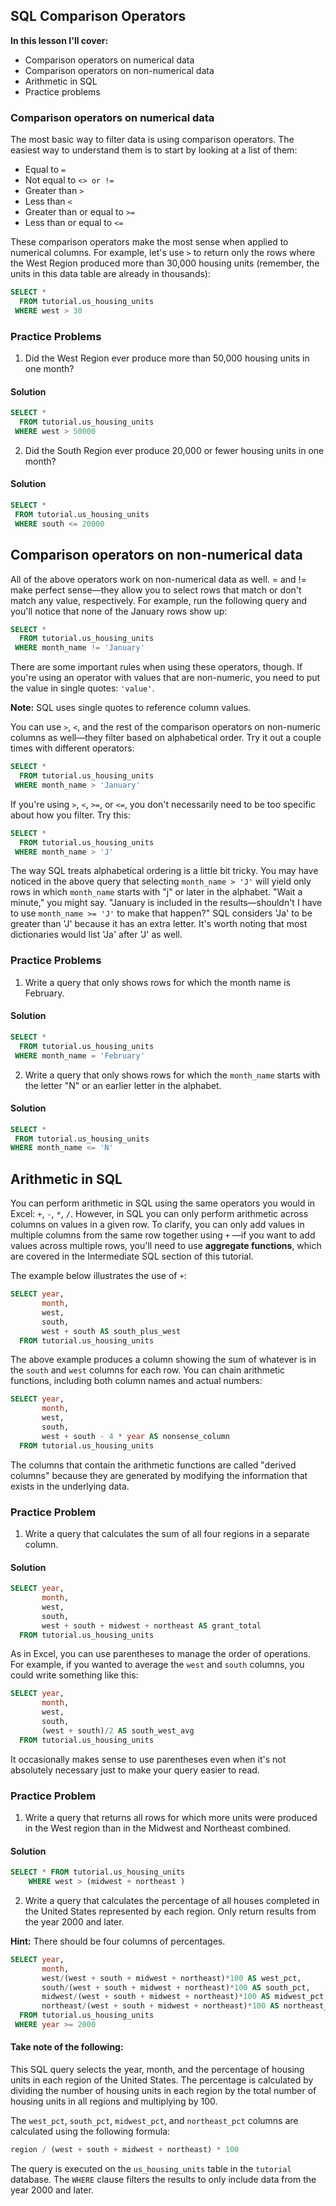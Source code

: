 ## SQL Comparison Operators

**In this lesson I'll cover:**
- Comparison operators on numerical data
- Comparison operators on non-numerical data
- Arithmetic in SQL
- Practice problems

### Comparison operators on numerical data

The most basic way to filter data is using comparison operators. The easiest way to understand them is to start by looking at a list of them:

- Equal to	```=```
- Not equal to	```<> or !=```
- Greater than ```>```
- Less than	```<```
- Greater than or equal to	```>=```
- Less than or equal to	```<=```

These comparison operators make the most sense when applied to numerical columns. For example, let's use ```>``` to return only the rows where the West Region produced more than 30,000 housing units (remember, the units in this data table are already in thousands):

```sql
SELECT *
  FROM tutorial.us_housing_units
 WHERE west > 30
 ```

 ### Practice Problems 

 1. Did the West Region ever produce more than 50,000 housing units in one month?

 #### Solution

```sql
SELECT *
  FROM tutorial.us_housing_units
 WHERE west > 50000
 ```

 2. Did the South Region ever produce 20,000 or fewer housing units in one month?

 #### Solution

 ```sql
 SELECT *
  FROM tutorial.us_housing_units
  WHERE south <= 20000
 ```

## Comparison operators on non-numerical data

All of the above operators work on non-numerical data as well. = and != make perfect sense—they allow you to select rows that match or don't match any value, respectively. For example, run the following query and you'll notice that none of the January rows show up:

```sql
SELECT *
  FROM tutorial.us_housing_units
 WHERE month_name != 'January'
 ```

There are some important rules when using these operators, though. If you're using an operator with values that are non-numeric, you need to put the value in single quotes: ```'value'```.

**Note:** SQL uses single quotes to reference column values.

You can use ```>```, ```<```, and the rest of the comparison operators on non-numeric columns as well—they filter based on alphabetical order. Try it out a couple times with different operators:

```sql
SELECT *
  FROM tutorial.us_housing_units
 WHERE month_name > 'January'
```

If you're using ```>```, ```<```, ```>=```, or ```<=```, you don't necessarily need to be too specific about how you filter. Try this:

```sql
SELECT *
  FROM tutorial.us_housing_units
 WHERE month_name > 'J'
```

The way SQL treats alphabetical ordering is a little bit tricky. You may have noticed in the above query that selecting ```month_name > 'J'``` will yield only rows in which ```month_name``` starts with "j" or later in the alphabet. "Wait a minute," you might say. "January is included in the results—shouldn't I have to use ```month_name >= 'J'``` to make that happen?" SQL considers 'Ja' to be greater than 'J' because it has an extra letter. It's worth noting that most dictionaries would list 'Ja' after 'J' as well.

### Practice Problems 

 1. Write a query that only shows rows for which the month name is February.

 #### Solution

```sql
SELECT *
  FROM tutorial.us_housing_units
 WHERE month_name = 'February'
 ```

 2. Write a query that only shows rows for which the ```month_name``` starts with the letter "N" or an earlier letter in the alphabet.

 #### Solution

 ```sql
 SELECT *
  FROM tutorial.us_housing_units
 WHERE month_name <= 'N'
 ```

## Arithmetic in SQL

You can perform arithmetic in SQL using the same operators you would in Excel: ```+```, ```-```, ```*```, ```/```. However, in SQL you can only perform arithmetic across columns on values in a given row. To clarify, you can only add values in multiple columns from the same row together using ```+``` —if you want to add values across multiple rows, you'll need to use **aggregate functions**, which are covered in the Intermediate SQL section of this tutorial.

The example below illustrates the use of ```+```:

```sql
SELECT year,
       month,
       west,
       south,
       west + south AS south_plus_west
  FROM tutorial.us_housing_units
```

The above example produces a column showing the sum of whatever is in the ```south``` and ```west``` columns for each row. You can chain arithmetic functions, including both column names and actual numbers:

```sql
SELECT year,
       month,
       west,
       south,
       west + south - 4 * year AS nonsense_column
  FROM tutorial.us_housing_units
```

The columns that contain the arithmetic functions are called "derived columns" because they are generated by modifying the information that exists in the underlying data.

### Practice Problem

 1. Write a query that calculates the sum of all four regions in a separate column.

 #### Solution

```sql
SELECT year,
       month,
       west,
       south,
       west + south + midwest + northeast AS grant_total
  FROM tutorial.us_housing_units
 ```

As in Excel, you can use parentheses to manage the order of operations. For example, if you wanted to average the ```west``` and ```south``` columns, you could write something like this:

```sql
SELECT year,
       month,
       west,
       south,
       (west + south)/2 AS south_west_avg
  FROM tutorial.us_housing_units
```

It occasionally makes sense to use parentheses even when it's not absolutely necessary just to make your query easier to read.

### Practice Problem

 1. Write a query that returns all rows for which more units were produced in the West region than in the Midwest and Northeast combined.

 #### Solution

```sql
SELECT * FROM tutorial.us_housing_units 
    WHERE west > (midwest + northeast )
 ```

 2. Write a query that calculates the percentage of all houses completed in the United States represented by each region. Only return results from the year 2000 and later.

**Hint:** There should be four columns of percentages.

```sql
SELECT year,
       month,
       west/(west + south + midwest + northeast)*100 AS west_pct,
       south/(west + south + midwest + northeast)*100 AS south_pct,
       midwest/(west + south + midwest + northeast)*100 AS midwest_pct,
       northeast/(west + south + midwest + northeast)*100 AS northeast_pct
  FROM tutorial.us_housing_units
 WHERE year >= 2000
```
#### Take note of the following:

This SQL query selects the year, month, and the percentage of housing units in each region of the United States. The percentage is calculated by dividing the number of housing units in each region by the total number of housing units in all regions and multiplying by 100.

The `west_pct`, `south_pct`, `midwest_pct`, and `northeast_pct` columns are calculated using the following formula:

```sql
region / (west + south + midwest + northeast) * 100
```

The query is executed on the `us_housing_units` table in the `tutorial` database. The `WHERE` clause filters the results to only include data from the year 2000 and later.
